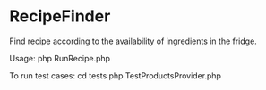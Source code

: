 # RecipeFinder
Find recipe according to the availability of ingredients in the fridge.

Usage:
    php RunRecipe.php

To run test cases:
    cd tests
    php TestProductsProvider.php
